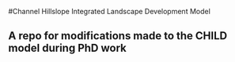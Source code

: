 #Channel Hillslope Integrated Landscape Development Model

## A repo for modifications made to the CHILD model during PhD work
